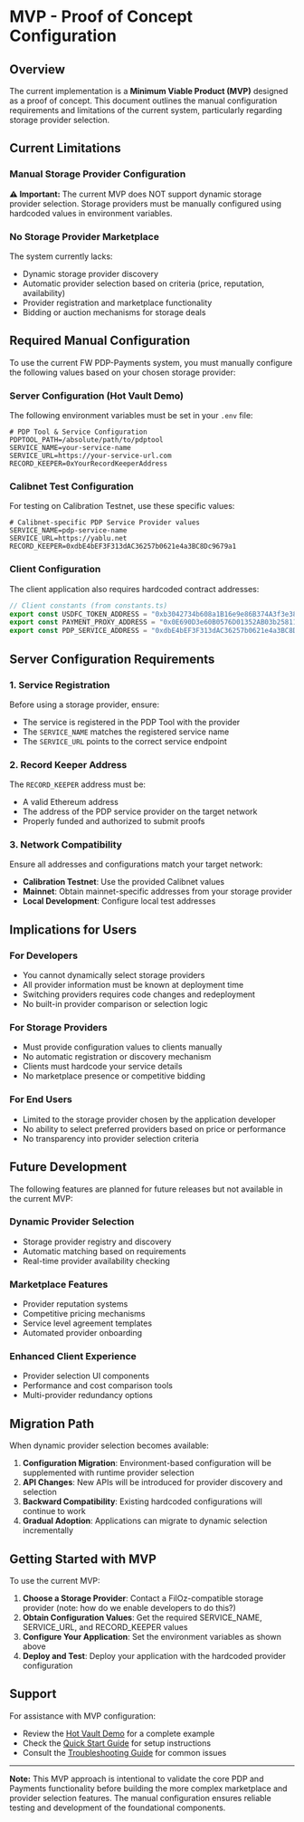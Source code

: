 # MVP - Proof of Concept Configuration

## Overview

The current implementation is a **Minimum Viable Product (MVP)** designed as a proof of concept. This document outlines the manual configuration requirements and limitations of the current system, particularly regarding storage provider selection.

## Current Limitations

### Manual Storage Provider Configuration

**⚠️ Important:** The current MVP does NOT support dynamic storage provider selection. Storage providers must be manually configured using hardcoded values in environment variables.

### No Storage Provider Marketplace

The system currently lacks:
- Dynamic storage provider discovery
- Automatic provider selection based on criteria (price, reputation, availability)
- Provider registration and marketplace functionality
- Bidding or auction mechanisms for storage deals

## Required Manual Configuration

To use the current FW PDP-Payments system, you must manually configure the following values based on your chosen storage provider:

### Server Configuration (Hot Vault Demo)

The following environment variables must be set in your `.env` file:

```env
# PDP Tool & Service Configuration
PDPTOOL_PATH=/absolute/path/to/pdptool
SERVICE_NAME=your-service-name
SERVICE_URL=https://your-service-url.com
RECORD_KEEPER=0xYourRecordKeeperAddress
```

### Calibnet Test Configuration

For testing on Calibration Testnet, use these specific values:

```env
# Calibnet-specific PDP Service Provider values
SERVICE_NAME=pdp-service-name
SERVICE_URL=https://yablu.net
RECORD_KEEPER=0xdbE4bEF3F313dAC36257b0621e4a3BC8Dc9679a1
```

### Client Configuration

The client application also requires hardcoded contract addresses:

```typescript
// Client constants (from constants.ts)
export const USDFC_TOKEN_ADDRESS = "0xb3042734b608a1B16e9e86B374A3f3e389B4cDf0";
export const PAYMENT_PROXY_ADDRESS = "0x0E690D3e60B0576D01352AB03b258115eb84A047";
export const PDP_SERVICE_ADDRESS = "0xdbE4bEF3F313dAC36257b0621e4a3BC8Dc9679a1";
```

## Server Configuration Requirements

### 1. Service Registration

Before using a storage provider, ensure:
- The service is registered in the PDP Tool with the provider
- The `SERVICE_NAME` matches the registered service name
- The `SERVICE_URL` points to the correct service endpoint

### 2. Record Keeper Address

The `RECORD_KEEPER` address must be:
- A valid Ethereum address
- The address of the PDP service provider on the target network
- Properly funded and authorized to submit proofs

### 3. Network Compatibility

Ensure all addresses and configurations match your target network:
- **Calibration Testnet**: Use the provided Calibnet values
- **Mainnet**: Obtain mainnet-specific addresses from your storage provider
- **Local Development**: Configure local test addresses

## Implications for Users

### For Developers

- You cannot dynamically select storage providers
- All provider information must be known at deployment time
- Switching providers requires code changes and redeployment
- No built-in provider comparison or selection logic

### For Storage Providers

- Must provide configuration values to clients manually
- No automatic registration or discovery mechanism
- Clients must hardcode your service details
- No marketplace presence or competitive bidding

### For End Users

- Limited to the storage provider chosen by the application developer
- No ability to select preferred providers based on price or performance
- No transparency into provider selection criteria

## Future Development

The following features are planned for future releases but not available in the current MVP:

### Dynamic Provider Selection
- Storage provider registry and discovery
- Automatic matching based on requirements
- Real-time provider availability checking

### Marketplace Features
- Provider reputation systems
- Competitive pricing mechanisms
- Service level agreement templates
- Automated provider onboarding

### Enhanced Client Experience
- Provider selection UI components
- Performance and cost comparison tools
- Multi-provider redundancy options

## Migration Path

When dynamic provider selection becomes available:

1. **Configuration Migration**: Environment-based configuration will be supplemented with runtime provider selection
2. **API Changes**: New APIs will be introduced for provider discovery and selection
3. **Backward Compatibility**: Existing hardcoded configurations will continue to work
4. **Gradual Adoption**: Applications can migrate to dynamic selection incrementally

## Getting Started with MVP

To use the current MVP:

1. **Choose a Storage Provider**: Contact a FilOz-compatible storage provider (note: how do we enable developers to do this?)
2. **Obtain Configuration Values**: Get the required SERVICE_NAME, SERVICE_URL, and RECORD_KEEPER values
3. **Configure Your Application**: Set the environment variables as shown above
4. **Deploy and Test**: Deploy your application with the hardcoded provider configuration

## Support

For assistance with MVP configuration:
- Review the [Hot Vault Demo](examples/hot-vault.md) for a complete example
- Check the [Quick Start Guide](quick-start.md) for setup instructions
- Consult the [Troubleshooting Guide](reference/troubleshooting.md) for common issues

---

**Note:** This MVP approach is intentional to validate the core PDP and Payments functionality before building the more complex marketplace and provider selection features. The manual configuration ensures reliable testing and development of the foundational components.
